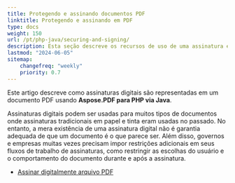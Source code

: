 ```yaml
---
title: Protegendo e assinando documentos PDF
linktitle: Protegendo e assinando em PDF
type: docs
weight: 150
url: /pt/php-java/securing-and-signing/
description: Esta seção descreve os recursos de uso de uma assinatura e proteção do seu documento PDF usando Java.
lastmod: "2024-06-05"
sitemap:
    changefreq: "weekly"
    priority: 0.7
---
```


Este artigo descreve como assinaturas digitais são representadas em um documento PDF usando **Aspose.PDF para PHP via Java**.

Assinaturas digitais podem ser usadas para muitos tipos de documentos onde assinaturas tradicionais em papel e tinta eram usadas no passado. No entanto, a mera existência de uma assinatura digital não é garantia adequada de que um documento é o que parece ser. Além disso, governos e empresas muitas vezes precisam impor restrições adicionais em seus fluxos de trabalho de assinaturas, como restringir as escolhas do usuário e o comportamento do documento durante e após a assinatura.

- [Assinar digitalmente arquivo PDF](/pdf/pt/php-java/digitally-sign-pdf-file/)